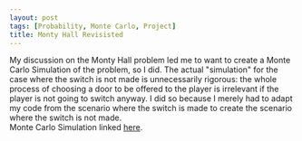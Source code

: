 ```yaml
---
layout: post
tags: [Probability, Monte Carlo, Project]
title: Monty Hall Revisisted
---
```

My discussion on the Monty Hall problem led me to want to create a Monte Carlo Simulation of the problem, so I did. The actual "simulation" for the case where the switch is not made is unnecessarily rigorous: the whole process of choosing a door to be offered to the player is irrelevant if the player is not going to switch anyway. I did so because I merely had to adapt my code from the scenario where the switch is made to create the scenario where the switch is not made. <br>
Monte Carlo Simulation linked [here](https://nbviewer.jupyter.org/github/jeffreycheng3421/jeffreycheng3421.github.io/blob/master/rpdfs/Monty_Hall_Monte_Carlo_Simulation.pdf).

